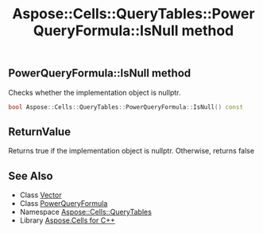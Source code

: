 ﻿---
title: Aspose::Cells::QueryTables::PowerQueryFormula::IsNull method
linktitle: IsNull
second_title: Aspose.Cells for C++ API Reference
description: 'Aspose::Cells::QueryTables::PowerQueryFormula::IsNull method. Checks whether the implementation object is nullptr in C++.'
type: docs
weight: 500
url: /cpp/aspose.cells.querytables/powerqueryformula/isnull/
---
## PowerQueryFormula::IsNull method


Checks whether the implementation object is nullptr.

```cpp
bool Aspose::Cells::QueryTables::PowerQueryFormula::IsNull() const
```


## ReturnValue

Returns true if the implementation object is nullptr. Otherwise, returns false

## See Also

* Class [Vector](../../../aspose.cells/vector/)
* Class [PowerQueryFormula](../)
* Namespace [Aspose::Cells::QueryTables](../../)
* Library [Aspose.Cells for C++](../../../)
